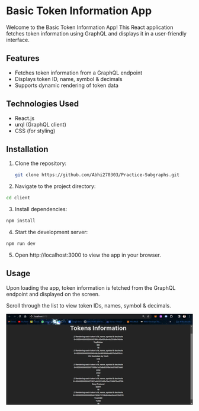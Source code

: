 # Basic Token Information App

Welcome to the Basic Token Information App! This React application fetches token information using GraphQL and displays it in a user-friendly interface.

## Features

- Fetches token information from a GraphQL endpoint
- Displays token ID, name, symbol & decimals
- Supports dynamic rendering of token data

## Technologies Used

- React.js
- urql (GraphQL client)
- CSS (for styling)

## Installation

1. Clone the repository:

   ```bash
   git clone https://github.com/Abhi270303/Practice-Subgraphs.git
   ```

2. Navigate to the project directory:

```bash
cd client
```

3. Install dependencies:

```bash
npm install
```

4. Start the development server:

```bash
npm run dev
```

5. Open http://localhost:3000 to view the app in your browser.

## Usage

Upon loading the app, token information is fetched from the GraphQL endpoint and displayed on the screen.

Scroll through the list to view token IDs, names, symbol & decimals.

![Rendered UI](/client/images/Rendered-UI.png)
